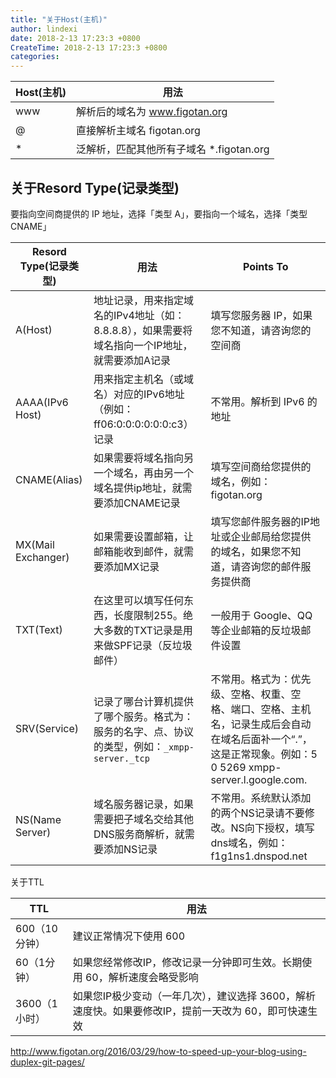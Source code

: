 ```yaml
---
title: "关于Host(主机)"
author: lindexi
date: 2018-2-13 17:23:3 +0800
CreateTime: 2018-2-13 17:23:3 +0800
categories: 
---
```



<!--more-->



<div id="toc"></div>

|Host(主机)|用法|
|--|-|
|www|解析后的域名为 www.figotan.org|
|@|直接解析主域名 figotan.org|
|*|泛解析，匹配其他所有子域名 *.figotan.org|

## 关于Resord Type(记录类型)

要指向空间商提供的 IP 地址，选择「类型 A」，要指向一个域名，选择「类型 CNAME」

|Resord Type(记录类型)|用法|Points To|
|-|-|-|
|A(Host)|地址记录，用来指定域名的IPv4地址（如：8.8.8.8），如果需要将域名指向一个IP地址，就需要添加A记录|填写您服务器 IP，如果您不知道，请咨询您的空间商|
|AAAA(IPv6 Host)|用来指定主机名（或域名）对应的IPv6地址（例如：ff06:0:0:0:0:0:0:c3）记录|不常用。解析到 IPv6 的地址|
|CNAME(Alias)|如果需要将域名指向另一个域名，再由另一个域名提供ip地址，就需要添加CNAME记录|填写空间商给您提供的域名，例如：figotan.org|
|MX(Mail Exchanger)|如果需要设置邮箱，让邮箱能收到邮件，就需要添加MX记录|填写您邮件服务器的IP地址或企业邮局给您提供的域名，如果您不知道，请咨询您的邮件服务提供商|
|TXT(Text)|在这里可以填写任何东西，长度限制255。绝大多数的TXT记录是用来做SPF记录（反垃圾邮件）|一般用于 Google、QQ等企业邮箱的反垃圾邮件设置|
|SRV(Service)|记录了哪台计算机提供了哪个服务。格式为：服务的名字、点、协议的类型，例如：`_xmpp-server._tcp`|不常用。格式为：优先级、空格、权重、空格、端口、空格、主机名，记录生成后会自动在域名后面补一个“.”，这是正常现象。例如：5 0 5269 xmpp-server.l.google.com.|
|NS(Name Server)|域名服务器记录，如果需要把子域名交给其他DNS服务商解析，就需要添加NS记录|不常用。系统默认添加的两个NS记录请不要修改。NS向下授权，填写dns域名，例如：f1g1ns1.dnspod.net|

关于TTL

|TTL|用法|
|-|-|
|600（10分钟）|建议正常情况下使用 600|
|60（1分钟）|如果您经常修改IP，修改记录一分钟即可生效。长期使用 60，解析速度会略受影响|
|3600（1小时）|如果您IP极少变动（一年几次），建议选择 3600，解析速度快。如果要修改IP，提前一天改为 60，即可快速生效|

http://www.figotan.org/2016/03/29/how-to-speed-up-your-blog-using-duplex-git-pages/


